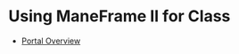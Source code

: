 # Using ManeFrame II for Class

* [Portal Overview](https://s2.smu.edu/hpc/documentation/portal.html)


